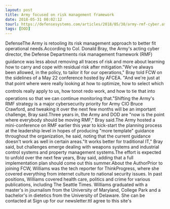 ```yaml
---
layout: post
title: Army focused on risk management framework
date: 2018-05-31 00:02:12
tourl: https://defensesystems.com/articles/2018/05/30/army-rmf-cyber.aspx
tags: [DOD]
---
```

DefenseThe Army is retooling its risk management approach to better fit operational needs.According to Col. Donald Bray, the Army's acting cyber director, the Defense Departments risk management framework (RMF) guidance was less about removing all traces of risk and more about learning how to carry and cope with residual risk after mitigation."We've always been allowed, in the policy, to tailor it for our operations," Bray told FCW on the sidelines of a May 22 conference hosted by AFCEA. "And we're just at that point where were really looking at how to optimize, how to select which controls really apply to us, how tonot redo work, and how to tie that into operations so that we can continue monitoring that."Shifting the Army's RMF strategy is a major cybersecurity priority for Army CIO Bruce Crawford, and tweaking it over the next few months will be an important challenge, Bray said.Three years in, the Army and DOD are "now is the point where everybody should be moving RMF," Bray said.The Army hosted a mini-conference on RMF earlier this year to kick-start the planning process at the leadership level in hopes of producing "more template" guidance throughout the organization, he said, noting that the current guidance doesn't work as well in certain areas."It works better for traditional IT," Bray said, but challenges emerge dealing with weapons systems and industrial control systems and property management systems.The effort is expected to unfold over the next few years, Bray said, adding that a full implementation plan should come out this summer.About the AuthorPrior to joining FCW, Williams was the tech reporter for ThinkProgress, where she covered everything from internet culture to national security issues. In past positions, Williams covered health care, politics and crime for various publications, including The Seattle Times. Williams graduated with a master's in journalism from the University of Maryland, College Park and a bachelor's in dietetics from the University of Delaware. She can be contacted at Sign up for our newsletter.ttI agree to this site's 